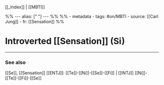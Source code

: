 
[[_Index]] | [[MBTI]]

%% ---
alias: [" "]
--- %%
%% - metadata
	- tags: #on/MBTI 
	- source: [[Carl Jung]]
	- fr: [[Sensation]]
%%

# Introverted [[Sensation]] (Si)


-------------
### See also
[[Se]], [[Sensation]]
[[ENTJ]]: [[Te]]-[[Ni]]-[[Se]]-[[Fi]] | [[INTJ]] [[Ni]]-[[Te]]-[[Fi]]-[[Se]]

